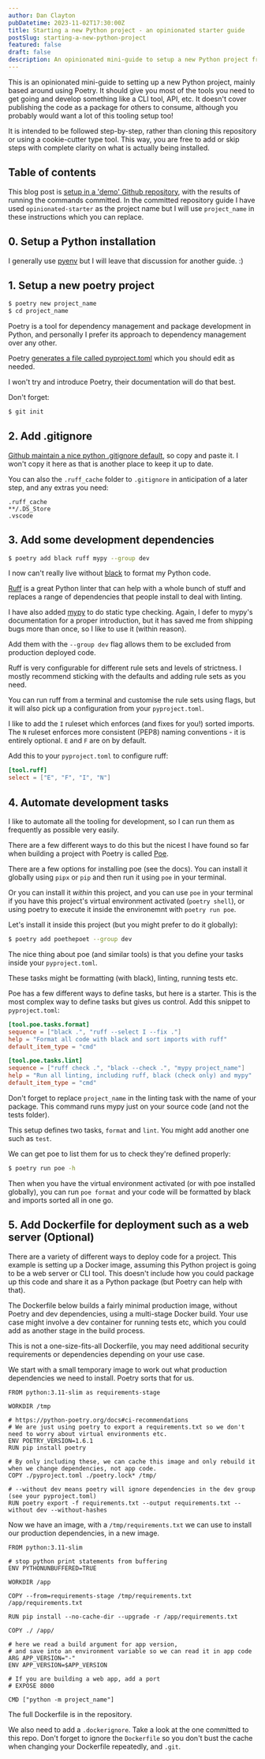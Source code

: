 ```yaml
---
author: Dan Clayton
pubDatetime: 2023-11-02T17:30:00Z
title: Starting a new Python project - an opinionated starter guide
postSlug: starting-a-new-python-project
featured: false
draft: false
description: An opinionated mini-guide to setup a new Python project from scratch with *most* of the tooling you will need.
---
```


This is an opinionated mini-guide to setting up a new Python project, mainly based around using Poetry. It should give you most of the tools you need to get going and develop something like a CLI tool, API, etc. It doesn't cover publishing the code as a package for others to consume, although you probably would want a lot of this tooling setup too!

It is intended to be followed step-by-step, rather than cloning this repository or using a cookie-cutter type tool. This way, you are free to add or skip steps with complete clarity on what is actually being installed.

## Table of contents

This blog post is [setup in a 'demo' Github repository](https://github.com/danclaytondev/opinionated-python-starter), with the results of running the commands committed. In the committed repository guide I have used `opinionated-starter` as the project name but I will use `project_name` in these instructions which you can replace.

## 0. Setup a Python installation

I generally use [pyenv](https://github.com/pyenv/pyenv) but I will leave that discussion for another guide. :)

## 1. Setup a new poetry project

```sh
$ poetry new project_name
$ cd project_name
```

Poetry is a tool for dependency management and package development in Python, and personally I prefer its approach to dependency management over any other.

Poetry [generates a file called pyproject.toml](https://python-poetry.org/docs/pyproject#the-pyprojecttoml-file) which you should edit as needed.

I won't try and introduce Poetry, their documentation will do that best.

Don't forget:

```sh
$ git init
```

## 2. Add .gitignore

[Github maintain a nice python .gitignore default](https://github.com/github/gitignore/blob/main/Python.gitignore), so copy and paste it. I won't copy it here as that is another place to keep it up to date.

You can also the `.ruff_cache` folder to `.gitignore` in anticipation of a later step, and any extras you need:

```
.ruff_cache
**/.DS_Store
.vscode
```

## 3. Add some development dependencies

```sh
$ poetry add black ruff mypy --group dev
```

I now can't really live without [black](https://github.com/psf/black) to format my Python code.

[Ruff](https://github.com/astral-sh/ruff) is a great Python linter that can help with a whole bunch of stuff and replaces a range of dependencies that people install to deal with linting.

I have also added [mypy](https://github.com/python/mypy) to do static type checking. Again, I defer to mypy's documentation for a proper introduction, but it has saved me from shipping bugs more than once, so I like to use it (within reason).

Add them with the `--group dev` flag allows them to be excluded from production deployed code.

Ruff is very configurable for different rule sets and levels of strictness. I mostly recommend sticking with the defaults and adding rule sets as you need.

You can run ruff from a terminal and customise the rule sets using flags, but it will also pick up a configuration from your `pyproject.toml`.

I like to add the `I` ruleset which enforces (and fixes for you!) sorted imports. The `N` ruleset enforces more consistent (PEP8) naming conventions - it is entirely optional. `E` and `F` are on by default.

Add this to your `pyproject.toml` to configure ruff:

```toml
[tool.ruff]
select = ["E", "F", "I", "N"]
```

## 4. Automate development tasks

I like to automate all the tooling for development, so I can run them as frequently as possible very easily.

There are a few different ways to do this but the nicest I have found so far when building a project with Poetry is called [Poe](https://github.com/nat-n/poethepoet).

There are a few options for installing poe (see the docs). You can install it globally using `pipx` or `pip` and then run it using `poe` in your terminal.

Or you can install it _within_ this project, and you can use `poe` in your terminal if you have this project's virtual environment activated (`poetry shell`), or using poetry to execute it inside the environemnt with `poetry run poe`.

Let's install it inside this project (but you might prefer to do it globally):

```sh
$ poetry add poethepoet --group dev
```

The nice thing about poe (and similar tools) is that you define your tasks inside your `pyproject.toml`.

These tasks might be formatting (with black), linting, running tests etc.

Poe has a few different ways to define tasks, but here is a starter. This is the most complex way to define tasks but gives us control. Add this snippet to `pyproject.toml`:

```toml
[tool.poe.tasks.format]
sequence = ["black .", "ruff --select I --fix ."]
help = "Format all code with black and sort imports with ruff"
default_item_type = "cmd"

[tool.poe.tasks.lint]
sequence = ["ruff check .", "black --check .", "mypy project_name"]
help = "Run all linting, including ruff, black (check only) and mypy"
default_item_type = "cmd"
```

Don't forget to replace `project_name` in the linting task with the name of your package. This command runs mypy just on your source code (and not the tests folder).

This setup defines two tasks, `format` and `lint`. You might add another one such as `test`.

We can get poe to list them for us to check they're defined properly:

```sh
$ poetry run poe -h
```

Then when you have the virtual environment activated (or with poe installed globally), you can run `poe format` and your code will be formatted by black and imports sorted all in one go.

## 5. Add Dockerfile for deployment such as a web server (Optional)

There are a variety of different ways to deploy code for a project. This example is setting up a Docker image, assuming this Python project is going to be a web server or CLI tool. This doesn't include how you could package up this code and share it as a Python package (but Poetry can help with that).

The Dockerfile below builds a fairly minimal production image, without Poetry and dev dependencies, using a multi-stage Docker build. Your use case might involve a dev container for running tests etc, which you could add as another stage in the build process.

This is not a one-size-fits-all Dockerfile, you may need additional security requirements or dependencies depending on your use case.

We start with a small temporary image to work out what production dependencies we need to install. Poetry sorts that for us.

```docker
FROM python:3.11-slim as requirements-stage

WORKDIR /tmp

# https://python-poetry.org/docs#ci-recommendations
# We are just using poetry to export a requirements.txt so we don't need to worry about virtual environments etc.
ENV POETRY_VERSION=1.6.1
RUN pip install poetry

# By only including these, we can cache this image and only rebuild it when we change dependencies, not app code.
COPY ./pyproject.toml ./poetry.lock* /tmp/

# --without dev means poetry will ignore dependencies in the dev group (see your pyproject.toml)
RUN poetry export -f requirements.txt --output requirements.txt --without dev --without-hashes
```

Now we have an image, with a `/tmp/requirements.txt` we can use to install our production dependencies, in a new image.

```docker
FROM python:3.11-slim

# stop python print statements from buffering
ENV PYTHONUNBUFFERED=TRUE

WORKDIR /app

COPY --from=requirements-stage /tmp/requirements.txt /app/requirements.txt

RUN pip install --no-cache-dir --upgrade -r /app/requirements.txt

COPY ./ /app/

# here we read a build argument for app version,
# and save into an environment variable so we can read it in app code
ARG APP_VERSION="-"
ENV APP_VERSION=$APP_VERSION

# If you are building a web app, add a port
# EXPOSE 8000

CMD ["python -m project_name"]
```

The full Dockerfile is in the repository.

We also need to add a `.dockerignore`. Take a look at the one committed to this repo. Don't forget to ignore the `Dockerfile` so you don't bust the cache when changing your Dockerfile repeatedly, and `.git`.
